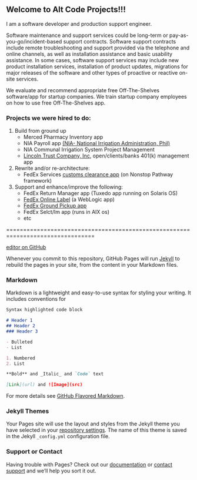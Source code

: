 ## Welcome to Alt Code Projects!!!
I am a software developer and production support engineer.

Software maintenance and support services could be long-term or pay-as-you-go/incident-based support contracts. Software support contracts include remote troubleshooting and support provided via the telephone and online channels, as well as installation assistance and basic usability assistance. In some cases, software support services may include new product installation services, installation of product updates, migrations for major releases of the software and other types of proactive or reactive on-site services. 

We evaluate and recommend appropriate free Off-The-Shelves software/app for startup companies. We train startup company employees on how to use free Off-The-Shelves app. 

### Projects we were hired to do:
1. Build from ground up 
    - Merced Pharmacy Inventory app
    - NIA Payroll app [ (NIA- National Irrigation Administration, Phil) ](https://www.nia.gov.ph/)
    - NIA Communal Irrigation System Project Management
    - [Lincoln Trust Company, Inc](https://www.lttrust.com/low-cost-401ks), open/clients/banks 401(k) management app
2. Rewrite and/or re-architecture:
    - FedEx Services [customs clearance app](https://www.fedex.com/en-us/shipping/international/customs-clearance.html) (on Nonstop Pathway framework)
3. Support and enhance/improve the following:
    - FedEx Return Manager app (Tuxedo app running on Solaris OS)
    - [FedEx Online Label](https://www.fedex.com/OnlineLabel/) (a WebLogic app)
    - [FedEx Ground Pickup app](https://www.fedex.com/grd/rpp/ShowRPP.do)
    - FedEx Selct/Im app (runs in AIX os)
    - etc

================================================================================

[editor on GitHub](https://github.com/fredcpepito/fredcpepito.github.io/edit/master/README.md)

Whenever you commit to this repository, GitHub Pages will run [Jekyll](https://jekyllrb.com/) to rebuild the pages in your site, from the content in your Markdown files.

### Markdown

Markdown is a lightweight and easy-to-use syntax for styling your writing. It includes conventions for

```markdown
Syntax highlighted code block

# Header 1
## Header 2
### Header 3

- Bulleted
- List

1. Numbered
2. List

**Bold** and _Italic_ and `Code` text

[Link](url) and ![Image](src)
```

For more details see [GitHub Flavored Markdown](https://guides.github.com/features/mastering-markdown/).

### Jekyll Themes

Your Pages site will use the layout and styles from the Jekyll theme you have selected in your [repository settings](https://github.com/fredcpepito/fredcpepito.github.io/settings). The name of this theme is saved in the Jekyll `_config.yml` configuration file.

### Support or Contact

Having trouble with Pages? Check out our [documentation](https://help.github.com/categories/github-pages-basics/) or [contact support](https://github.com/contact) and we’ll help you sort it out.
